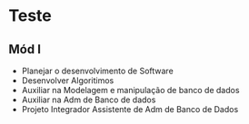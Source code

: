 
# Teste

## Mód I

- Planejar o desenvolvimento de Software
- Desenvolver Algoritimos 
- Auxiliar na Modelagem e manipulação de banco de dados
- Auxiliar na Adm de Banco de dados
- Projeto Integrador Assistente de Adm de Banco de Dados
